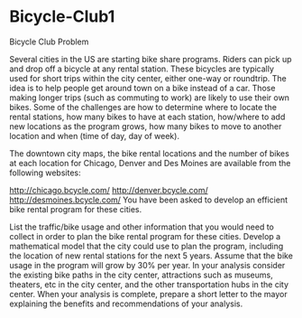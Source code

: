 # Bicycle-Club1
Bicycle Club
Problem	 
 	
Several cities in the US are starting bike share programs. Riders can pick up and drop off a bicycle at any rental station. These bicycles are typically used for short trips within the city center, either one-way or roundtrip. The idea is to help people get around town on a bike instead of a car. Those making longer trips (such as commuting to work) are likely to use their own bikes. Some of the challenges are how to determine where to locate the rental stations, how many bikes to have at each station, how/where to add new locations as the program grows, how many bikes to move to another location and when (time of day, day of week).

The downtown city maps, the bike rental locations and the number of bikes at each location for Chicago, Denver and Des Moines are available from the following websites:

http://chicago.bcycle.com/
http://denver.bcycle.com/
http://desmoines.bcycle.com/
You have been asked to develop an efficient bike rental program for these cities.

List the traffic/bike usage and other information that you would need to collect in order to plan the bike rental program for these cities.
Develop a mathematical model that the city could use to plan the program, including the location of new rental stations for the next 5 years.
Assume that the bike usage in the program will grow by 30% per year.
In your analysis consider the existing bike paths in the city center, attractions such as museums, theaters, etc in the city center, and the other transportation hubs in the city center. When your analysis is complete, prepare a short letter to the mayor explaining the benefits and recommendations of your analysis.

